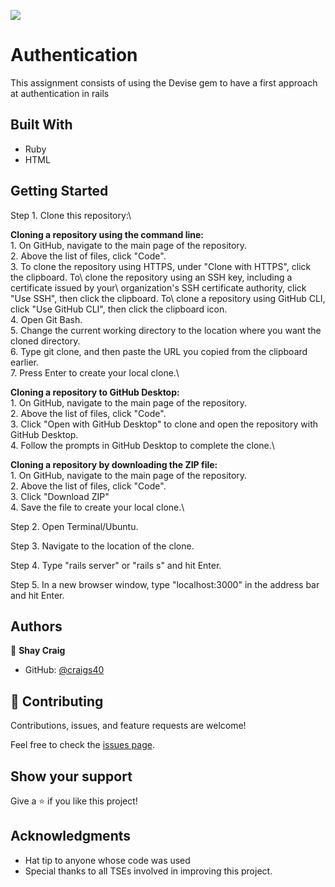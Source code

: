 ![](https://img.shields.io/badge/Microverse-blueviolet)

# Authentication

This assignment consists of using the Devise gem to have a first approach at authentication in rails

## Built With

- Ruby
- HTML

## Getting Started
Step 1. Clone this repository:\

  **Cloning a repository using the command line:**\
    1. On GitHub, navigate to the main page of the repository.\
    2. Above the list of files, click "Code".\
    3. To clone the repository using HTTPS, under "Clone with HTTPS", click the clipboard. To\ clone the repository using an SSH key, including a certificate issued by your\ organization's SSH certificate authority, click "Use SSH", then click the clipboard. To\ clone a repository using GitHub CLI, click "Use GitHub CLI", then click the clipboard icon.\
    4. Open Git Bash.\
    5. Change the current working directory to the location where you want the cloned directory.\
    6. Type git clone, and then paste the URL you copied from the clipboard earlier.\
    7. Press Enter to create your local clone.\

  **Cloning a repository to GitHub Desktop:**\
    1. On GitHub, navigate to the main page of the repository.\
    2. Above the list of files, click "Code".\
    3. Click "Open with GitHub Desktop" to clone and open the repository with GitHub Desktop.\
    4. Follow the prompts in GitHub Desktop to complete the clone.\

  **Cloning a repository by downloading the ZIP file:**\
    1. On GitHub, navigate to the main page of the repository.\
    2. Above the list of files, click "Code".\
    3. Click "Download ZIP"\
    4. Save the file to create your local clone.\

Step 2. Open Terminal/Ubuntu.

Step 3. Navigate to the location of the clone.

Step 4. Type "rails server" or "rails s" and hit Enter.

Step 5. In a new browser window, type "localhost:3000" in the address bar and hit Enter.


## Authors

👤 **Shay Craig**

- GitHub: [@craigs40](https://github.com/craigs40)

## 🤝 Contributing

Contributions, issues, and feature requests are welcome!

Feel free to check the [issues page](https://github.com/craigs40/Forms/issues).

## Show your support

Give a ⭐️ if you like this project!

## Acknowledgments

- Hat tip to anyone whose code was used
- Special thanks to all TSEs involved in improving this project.
